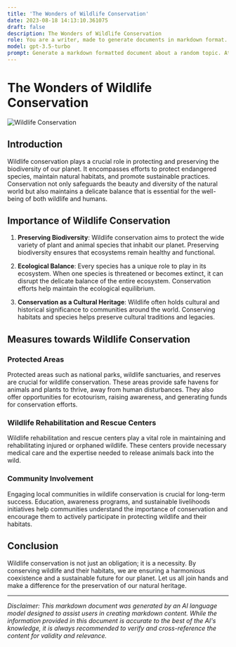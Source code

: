 ```yaml
---
title: 'The Wonders of Wildlife Conservation'
date: 2023-08-18 14:13:10.361075
draft: false
description: The Wonders of Wildlife Conservation
role: You are a writer, made to generate documents in markdown format. It is very important that all of the documents you generate are in valid markdown format.
model: gpt-3.5-turbo
prompt: Generate a markdown formatted document about a random topic. At the bottom, include a disclaimer explaining that the document was generated by you. The first line of the document should be the title. Make sure that the entire document is in proper markdown format, using a mix of various tags to make the document visually appealing.
---
```


# The Wonders of Wildlife Conservation

![Wildlife Conservation](https://www.example.com/images/wildlife-conservation.jpg)

## Introduction
Wildlife conservation plays a crucial role in protecting and preserving the biodiversity of our planet. It encompasses efforts to protect endangered species, maintain natural habitats, and promote sustainable practices. Conservation not only safeguards the beauty and diversity of the natural world but also maintains a delicate balance that is essential for the well-being of both wildlife and humans.

## Importance of Wildlife Conservation

1. **Preserving Biodiversity**: Wildlife conservation aims to protect the wide variety of plant and animal species that inhabit our planet. Preserving biodiversity ensures that ecosystems remain healthy and functional.

2. **Ecological Balance**: Every species has a unique role to play in its ecosystem. When one species is threatened or becomes extinct, it can disrupt the delicate balance of the entire ecosystem. Conservation efforts help maintain the ecological equilibrium.

3. **Conservation as a Cultural Heritage**: Wildlife often holds cultural and historical significance to communities around the world. Conserving habitats and species helps preserve cultural traditions and legacies.

## Measures towards Wildlife Conservation

### Protected Areas
Protected areas such as national parks, wildlife sanctuaries, and reserves are crucial for wildlife conservation. These areas provide safe havens for animals and plants to thrive, away from human disturbances. They also offer opportunities for ecotourism, raising awareness, and generating funds for conservation efforts.

### Wildlife Rehabilitation and Rescue Centers
Wildlife rehabilitation and rescue centers play a vital role in maintaining and rehabilitating injured or orphaned wildlife. These centers provide necessary medical care and the expertise needed to release animals back into the wild.

### Community Involvement
Engaging local communities in wildlife conservation is crucial for long-term success. Education, awareness programs, and sustainable livelihoods initiatives help communities understand the importance of conservation and encourage them to actively participate in protecting wildlife and their habitats.

## Conclusion
Wildlife conservation is not just an obligation; it is a necessity. By conserving wildlife and their habitats, we are ensuring a harmonious coexistence and a sustainable future for our planet. Let us all join hands and make a difference for the preservation of our natural heritage.

---

*Disclaimer: This markdown document was generated by an AI language model designed to assist users in creating markdown content. While the information provided in this document is accurate to the best of the AI's knowledge, it is always recommended to verify and cross-reference the content for validity and relevance.*